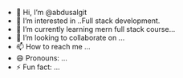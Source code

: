 - 👋 Hi, I’m @abdusalgit
- 👀 I’m interested in ..Full stack development.
- 🌱 I’m currently learning mern full stack course...
- 💞️ I’m looking to collaborate on ...
- 📫 How to reach me ...
- 😄 Pronouns: ...
- ⚡ Fun fact: ...

<!---
abdusalgit/abdusalgit is a ✨ special ✨ repository because its `README.md` (this file) appears on your GitHub profile.
You can click the Preview link to take a look at your changes.
--->
